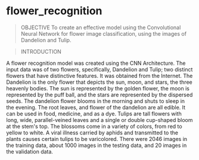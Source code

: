 # flower_recognition

>OBJECTIVE
To create an effective model using the Convolutional Neural Network for flower image classification, using the images of Dandelion and Tulip.

>INTRODUCTION

A flower recognition model was created using the CNN Architecture. The input data was of two flowers, specifically, Dandelion and Tulip; two distinct flowers that have distinctive features. It was obtained from the Internet. The Dandelion is the only flower that depicts the sun, moon, and stars, the three heavenly bodies. The sun is represented by the golden flower, the moon is represented by the puff ball, and the stars are represented by the dispersed seeds. The dandelion flower blooms in the morning and shuts to sleep in the evening. The root leaves, and flower of the dandelion are all edible. It can be used in food, medicine, and as a dye.
Tulips are tall flowers with long, wide, parallel-veined leaves and a single or double cup-shaped bloom at the stem's top. The blossoms come in a variety of colors, from red to yellow to white. A viral illness carried by aphids and transmitted to the plants causes certain tulips to be varicolored. There were 2046 images in the training data, about 1000 images in the testing data, and 20 images in the validation data.

